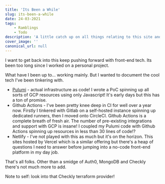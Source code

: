 ```yaml
---
title: 'Its Been a While'
slug: its-been-a-while
date: 24-03-2021
tags:
    - Ramblings
    - Todo
description: 'A little catch up on all things relating to this site and tech. A post early days in the Tech industry and what I''m looking forward to digging into.'
cover_image: ''
canonical_url: null
---
```


I want to get back into this keep pushing forward with front-end tech. Its been too long since I worked on a personal project.

What have I been up to... working mainly. But I wanted to document the cool tech I've been tinkering with.
- [Pulumi](https://www.pulumi.com/) - actual infrastructure as code! I wrote a PoC spinning up all sorts of GCP resources using only Javascript! It's early days but this has a ton of promise.
- Github Actions - I've been pretty knee deep in CI for well over a year now. Firstly I tinkered with Gitlab on a self-hosted instance spinning up dedicated runners, then I moved onto CircleCI. Github Actions is a complete breath of fresh air. The number of pre-existing integrations and support with GCP is insane! I coupled my Pulumi code with Github Actions spinning up resources in less than 30 lines of code!?
- Netlify - I've not played with this as much but it's on the horizon. This sites hosted by Vercel which is a similar offering but there's a heap of questions I need to answer before jumping into a no-code front-end platform in my day job.

That's all folks. Other than a smidge of Auth0, MongoDB and Checkly there's not much more to add.

Note to self: look into that Checkly terraform provider!
